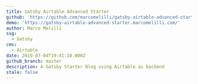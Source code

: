 ```yaml
---
title: Gatsby Airtable Advanced Starter
github: 'https://github.com/marcomelilli/gatsby-airtable-advanced-starter'
demo: 'https://gatsby-airtable-advanced-starter.marcomelilli.com/'
author: Marco Melilli
ssg:
  - Gatsby
cms:
  - Airtable
date: 2019-07-04T19:41:10.000Z
github_branch: master
description: A Gatsby Starter Blog using Airtable as backend
stale: false
---
```

